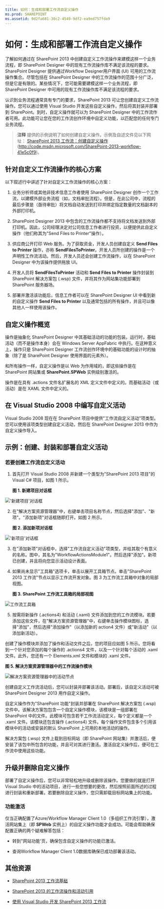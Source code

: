 ```yaml
---
title: 如何：生成和部署工作流自定义操作
ms.prod: SHAREPOINT
ms.assetid: 9d2fa681-30c2-4549-9df2-ea9ed757fda9
---
```



# 如何：生成和部署工作流自定义操作
了解如何通过在 SharePoint 2013 中创建自定义工作流操作来建模这样一个业务流程，即 SharePoint Designer 中的现有工作流操作库不满足该流程的要求。
SharePoint Designer 提供通过Workflow Designer用户界面 (UI) 可用的工作流操作集合。尽管包括在 SharePoint Designer 中的工作流操作的范围十分广泛，但是它是有限的。某些情况下，您可能需要建模这样一个业务流程，即 SharePoint Designer 中可用的现有工作流操作库不满足该流程的要求。
  
    
    

认识到业务流程通常具有专门的要求，SharePoint 2013 可让您创建自定义工作流操作。您可以通过使用 Visual Studio 开发这些自定义操作，然后将其封装并部署到 SharePoint。到时，自定义操作就可以为 SharePoint Designer 中的工作流作者可用。此功能可让您在您的工作流创作环境中自定义功能，以匹配您的任何专门业务流程。
> **注释**
> 提供的示例说明了如何创建自定义操作。示例及自述文件见以下网址： [SharePoint 2013 工作流：创建自定义操作](http://code.msdn.microsoft.com/SharePoint-2013-workflow-41e5c0f9) (http://code.msdn.microsoft.com/SharePoint-2013-workflow-41e5c0f9)。
  
    
    


## 针对自定义工作流操作的核心方案
<a name="bk_corescenario"> </a>

以下叙述行中讲述了针对自定义工作流操作的核心方案：
  
    
    

1. 业务分析师或其他非技术信息工作者使用 SharePoint Designer 创作一个工作流，以建模外部业务流程（如，文档审批流程）。但是，在此公司中，流程的最后步骤是（亟待审批）将文档自动发送到打印并绑定指定数量的文档副本的外部打印机。 
    
  
2. SharePoint Designer 2013 中包含的工作流操作都不支持将文档发送到外部打印机。因此，公司经理决定对公司信息工作者进行投资，以便提供此自定义操作（他们称其为"Send Files to Printer"操作）。
    
  
3. 供应商公开打印 Web 服务。为了获取资金，开发人员创建自定义 **Send Files to Printer** 操作，亦称 **SendFilesToPrinter**。开发人员所创建的操作是一个声明性工作流活动。然后，开发人员还会创建工作流操作，以在 SharePoint Designer 中为该操作提供拖放 UI。
    
  
4. 开发人员将 **SendFilesToPrinter** 活动和 **Send Files to Printer** 操作封装到 SharePoint 解决方案包 (.wsp) 文件，并将其作为网站集功能部署到 SharePoint 服务器场。
    
  
5. 部署并激活该功能后，信息工作者可以在 SharePoint Designer UI 中看到新的自定义操作 **Send Files to Printer** 以及通常包括的所有操作，并且可以像其他人一样使用该操作。
    
  

## 自定义操作概览
<a name="bk_overviewcustact"> </a>

操作是抽象化 SharePoint Designer 中其基础活动的功能的包装。运行时，基础活动（而不是操作本身）会在 Windows Server AppFabric 中执行。在这种意义上，操作只是 SharePoint Designer 工作流创作环境中的基础功能的设计时的抽象（除了是 SharePoint Designer 使用界面的元素外）。
  
    
    
和所有操作一样，自定义操作是以 Web 为作用域的，即这些操作是在 SharePoint 网站集或 **SharePoint.SPWeb** 实例级别激活的。
  
    
    
操作是在具有 .actions 文件名扩展名的 XML 定义文件中定义的。而基础活动（或活动）是在 XAML 文件中定义的。
  
    
    

## 在 Visual Studio 2008 中编写自定义活动
<a name="bk_writecustact"> </a>

Visual Studio 2008 现在在 SharePoint 项目中提供"工作流自定义活动"项类型。您可以使用该项类型创建自定义活动，然后在 SharePoint Designer 2013 中作为自定义操作导入。
  
    
    

## 示例：创建、封装和部署自定义活动
<a name="bk_createcustact"> </a>


### 若要创建工作流自定义活动


1. 首先打开 Visual Studio 2008 并新建一个类型为"SharePoint 2013 项目"的 Visual C# 项目，如图 1 所示。
    
   **图 1. 新建项目对话框**

  

!['新建项目'对话框](images/wfVS_NewProjectDialog.JPG)
  

  

  
2. 在"解决方案资源管理器"中，右键单击项目名称节点，然后选择"添加"、"新项"。"添加新项"对话框随即打开。如图 2 所示。
    
   **图 2. 添加新项对话框**

  

!['新项目'对话框](images/wfVS_NewItem.JPG)
  

    
    
  
3. 在"添加新项"对话框中，选择"工作流自定义活动"项类型，并给其取个有意义的名称。图中，其名为"WorkflowActionsModule1"。然后选择"添加"。新项已创建，并且将向您显示活动设计表面。
    
  
4. 如果尚未显示"工具箱"选项卡，单击以展开工具箱节点。单击"SharePoint 2013 工作流"节点以显示工作流开发对象。图 3 为工作流工具箱中对象的局部视图。
    
   **图 3. SharePoint 工作流工具箱的局部视图**

  

![工作流工具箱](images/wfVS_WorkflowToolbox.jpg)
  

    
    
  
5. 按需将新操作 (.actions4) 和活动 (.xaml) 文件添加到您的工作流模块。若要添加这些文件，在"解决方案资源管理器"中，右键单击操作模块图标，选择"添加"，然后选择"添加操作"（以添加新的 action4 文件）或"新活动"（以添加新活动）。
    
  
创建了操作模块并添加了操作和活动文件之后，您的项目应如图 5 所示。您将看到一个针对您添加的每个操作的 .actions4 文件，以及一个针对每个活动的 .xaml 文件。此外，您还有一个 Elements.xml 文件和模块的 .xaml 文件。
  
    
    

**图 5. 解决方案资源管理器中的工作流操作模块**

  
    
    

  
    
    
![解决方案资源管理器中的活动节点](images/wfVS_ActivityNode.jpg)
  
    
    
创建自定义工作流活动后，您可以封装并部署该活动。部署后，该自定义活动可被 SharePoint Designer 2013 用作自定义操作。
  
    
    
自定义操作作为"SharePoint 功能"封装并部署在 SharePoint 解决方案包 (.wsp) 文件中。该解决方案包包含一个自定义操作模块，该模块是一组部署在 SharePoint 中的文件。此模块可包含若干工作流活动定义，每个定义都是一个 .xaml 文件。该模块还包含操作 (.actions4) 文件。每个操作文件包含多个引用该模块中的活动或安装的默认 SharePoint 上可用的本地活动的操作。
  
    
    
解决方案包 (.wsp) 文件上载到目标网站（即 SharePoint 网站集）并激活后，便安装了该包中所包含的功能，并且可对其进行激活。激活自定义操作后，便可在工作流中使用这些功能。 
  
    
    

## 升级并删除自定义操作
<a name="bk_updatecustact"> </a>

部署了自定义操作后，您可以非常轻松地升级或删除该操作。您要做的就是打开 Visual Studio 中的活动项目，进行一些您想要的更改，然后按照前面所述的过程进行封装和重新部署。若要删除自定义操作，您只需卸载目标网站集上的功能。
  
    
    

### 功能激活

仅当正确配置了Azure/Workflow Manager Client 1.0（多组织工作流引擎），激活网站集上（即 **SPWeb** 实例上）的自定义操作功能才会成功。可能会帮助确保配置正确的两个疑难解答包括：
  
    
    

- 转到"网站功能'页，确保包含自定义操作的功能已激活。
    
  
- 查询Workflow Manager Client 1.0数据库确保已成功部署该活动。
    
  

## 其他资源
<a name="bk_addlresources"> </a>


-  [SharePoint 2013 工作流基础](sharepoint-2013-workflow-fundamentals.md)
    
  
-  [SharePoint 2013 的工作流操作和活动引用](workflow-actions-and-activities-reference-for-sharepoint-2013.md)
    
  
-  [使用 Visual Studio 开发 SharePoint 2013 工作流](develop-sharepoint-2013-workflows-using-visual-studio.md)
    
  

